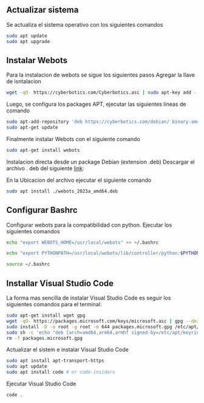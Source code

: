 ## Actualizar sistema
Se actualiza el sistema operativo con los siguientes comandos
```bash
sudo apt update
sudo apt upgrade
```

## Instalar Webots
Para la instalacion de webots se sigue los siguientes pasos
Agregar la llave de isntalacion
```bash
wget -qO- https://cyberbotics.com/Cyberbotics.asc | sudo apt-key add -
```
Luego, se configura los packages APT, ejecutar las siguientes lineas de comando

```bash
sudo apt-add-repository 'deb https://cyberbotics.com/debian/ binary-amd64/'
sudo apt-get update
```

Finalmente instalar Webots con el siguiente comando
```bash
sudo apt-get install webots
```
Instalacion directa desde un package Debian (extension .deb)
Descargar el archivo . deb del siguiente [link](https://cyberbotics.com/#download):

En la Ubicacion del archivo ejecutar el siguiente comando
```bash
sudo apt install ./webots_2023a_amd64.deb
```

## Configurar Bashrc
Configurar webots para la compatibilidad con python.
Ejecutar los siguientes comandos
```bash
echo "export WEBOTS_HOME=/usr/local/webots" >> ~/.bashrc
```
```bash
echo "export PYTHONPATH=/usr/local/webots/lib/controller/python:$PYTHONPATH" >> ~/.bashrc
```
```bash
source ~/.bashrc
```
## Installar Visual Studio Code

La forma mas sencilla de instalar Visual Studio Code es seguir los siguientes comandos para el terminal:
```bash
sudo apt-get install wget gpg
wget -qO- https://packages.microsoft.com/keys/microsoft.asc | gpg --dearmor > packages.microsoft.gpg
sudo install -D -o root -g root -m 644 packages.microsoft.gpg /etc/apt/keyrings/packages.microsoft.gpg
sudo sh -c 'echo "deb [arch=amd64,arm64,armhf signed-by=/etc/apt/keyrings/packages.microsoft.gpg] https://packages.microsoft.com/repos/code stable main" > /etc/apt/sources.list.d/vscode.list'
rm -f packages.microsoft.gpg
```

Actualizar el sistem e instalar Visual Studio Code
```bash
sudo apt install apt-transport-https
sudo apt update
sudo apt install code # or code-insiders
```
Ejecutar Visual Studio Code

```bash
code .
```




